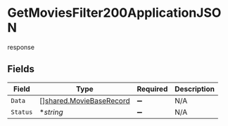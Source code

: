 # GetMoviesFilter200ApplicationJSON

response


## Fields

| Field                                                              | Type                                                               | Required                                                           | Description                                                        |
| ------------------------------------------------------------------ | ------------------------------------------------------------------ | ------------------------------------------------------------------ | ------------------------------------------------------------------ |
| `Data`                                                             | [][shared.MovieBaseRecord](../../models/shared/moviebaserecord.md) | :heavy_minus_sign:                                                 | N/A                                                                |
| `Status`                                                           | **string*                                                          | :heavy_minus_sign:                                                 | N/A                                                                |